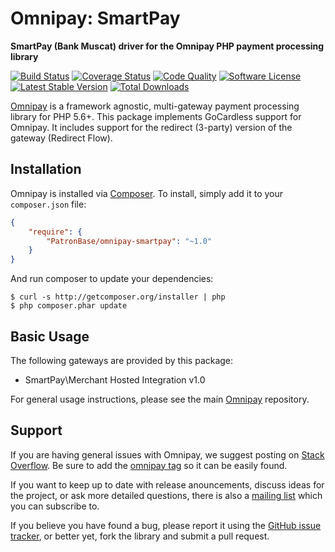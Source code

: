 # Omnipay: SmartPay

**SmartPay (Bank Muscat) driver for the Omnipay PHP payment processing library**

[![Build Status](https://travis-ci.org/PatronBase/omnipay-smartpay.png?branch=master)](https://travis-ci.org/PatronBase/omnipay-smartpay)
[![Coverage Status](https://img.shields.io/scrutinizer/coverage/g/PatronBase/omnipay-smartpay.svg?style=flat)](https://scrutinizer-ci.com/g/PatronBase/omnipay-smartpay/code-structure)
[![Code Quality](https://img.shields.io/scrutinizer/g/PatronBase/omnipay-smartpay.svg?style=flat)](https://scrutinizer-ci.com/g/PatronBase/omnipay-smartpay/?branch=master)
[![Software License](https://img.shields.io/badge/license-MIT-brightgreen.svg?style=flat)](LICENSE.md)
[![Latest Stable Version](https://poser.pugx.org/PatronBase/omnipay-smartpay/version)](https://packagist.org/packages/patronbase/omnipay-smartpay)
[![Total Downloads](https://poser.pugx.org/patronbase/omnipay-smartpay/d/total)](https://packagist.org/packages/patronbase/omnipay-smartpay)


[Omnipay](https://github.com/thephpleague/omnipay) is a framework agnostic, multi-gateway payment
processing library for PHP 5.6+. This package implements GoCardless support for Omnipay. It includes
support for the redirect (3-party) version of the gateway (Redirect Flow).

## Installation

Omnipay is installed via [Composer](http://getcomposer.org/). To install, simply add it
to your `composer.json` file:

```json
{
    "require": {
        "PatronBase/omnipay-smartpay": "~1.0"
    }
}
```

And run composer to update your dependencies:

    $ curl -s http://getcomposer.org/installer | php
    $ php composer.phar update

## Basic Usage

The following gateways are provided by this package:

* SmartPay\Merchant Hosted Integration v1.0

For general usage instructions, please see the main [Omnipay](https://github.com/thephpleague/omnipay)
repository.

## Support

If you are having general issues with Omnipay, we suggest posting on
[Stack Overflow](http://stackoverflow.com/). Be sure to add the
[omnipay tag](http://stackoverflow.com/questions/tagged/omnipay) so it can be easily found.

If you want to keep up to date with release anouncements, discuss ideas for the project,
or ask more detailed questions, there is also a [mailing list](https://groups.google.com/forum/#!forum/omnipay) which
you can subscribe to.

If you believe you have found a bug, please report it using the [GitHub issue tracker](https://github.com/PatronBase/omnipay-smartpay/issues),
or better yet, fork the library and submit a pull request.
